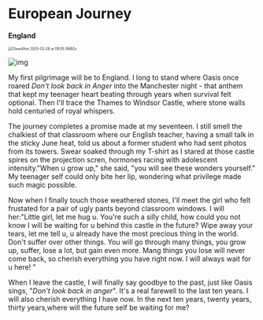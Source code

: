 # European Journey

**England**

<img src="https://cdn.statically.io/gh/stoneBuild29/MyPictures@main/upload/CleanShot%202025-02-26%20at%2009.05.38%402x.png" alt="CleanShot 2025-02-26 at 09.05.38@2x" style="zoom:50%;" />

![img](https://cdn.statically.io/gh/stoneBuild29/MyPictures@main/upload/licensed-image-20250226113901075.jpeg)

My first pilgrimage will be to England. I long to stand where Oasis once roared *Don't look back in Anger* into the Manchester night - that anthem that kept my teenager heart beating through years when survival felt optional. Then I'll trace the Thames to Windsor Castle, where stone walls hold centuried of royal whispers.

The journey completes a promise made at my seventeen. I still smell the chalkiest  of  that classroom where our English teacher, having a small talk in the sticky June heat, told us about a former student who had sent photos from its towers. Swear soaked through my T-shirt as I stared at those castle spires on the projection scren, hormones racing with adolescent intensity."When u grow up," she said, "you will see these wonders yourself." My teenager self could only bite her lip, wondering what privilege made such magic possible.

Now when I finally touch those weathered stones, I'll meet the girl who felt frustated for a pair of ugly pants beyond classroom windows. I will her:"Little girl, let me hug u. You're such a silly child, how could you not know I will be waiting for u behind this castle in the future? Wipe away your tears, let me tell u, u already have the most precious thing in the world. Don't suffer over other things. You will go through many things, you grow up, suffer, lose a lot, but gain even more. Mang things you lose will never come back, so cherish everything you have right now. I will always wait for u here! "

When I leave the castle, I will finally say goodbye to the past, just like Oasis sings, "*Don't look back in anger*". It's a real farewell to the last ten years. I  will also cherish everything I have now. In the next ten years, twenty years, thirty years,where will the future self be waiting for me?
